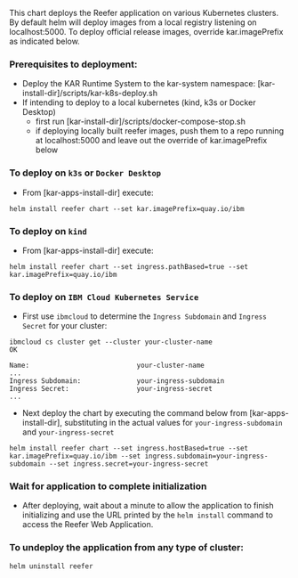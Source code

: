 <!--
# Copyright IBM Corporation 2020,2021
#
# Licensed under the Apache License, Version 2.0 (the "License");
# you may not use this file except in compliance with the License.
# You may obtain a copy of the License at
#
#     http://www.apache.org/licenses/LICENSE-2.0
#
# Unless required by applicable law or agreed to in writing, software
# distributed under the License is distributed on an "AS IS" BASIS,
# WITHOUT WARRANTIES OR CONDITIONS OF ANY KIND, either express or implied.
# See the License for the specific language governing permissions and
# limitations under the License.
-->

This chart deploys the Reefer application on various Kubernetes clusters.
By default helm will deploy images from a local registry listening on localhost:5000.
To deploy official release images, override kar.imagePrefix as indicated below.

### **Prerequisites to deployment**:  
 * Deploy the KAR Runtime System to the kar-system namespace: [kar-install-dir]/scripts/kar-k8s-deploy.sh
 * If intending to deploy to a local kubernetes (kind, k3s or Docker Desktop)
   * first run [kar-install-dir]/scripts/docker-compose-stop.sh
   * if deploying locally built reefer images, push them to a repo running at localhost:5000 and leave out the override of kar.imagePrefix below

### **To deploy on `k3s` or `Docker Desktop`**
 * From [kar-apps-install-dir] execute:
```shell
helm install reefer chart --set kar.imagePrefix=quay.io/ibm
```

### **To deploy on `kind`**
 * From [kar-apps-install-dir] execute:
```shell
helm install reefer chart --set ingress.pathBased=true --set kar.imagePrefix=quay.io/ibm
```

### **To deploy on `IBM Cloud Kubernetes Service`**
 * First use `ibmcloud` to determine the `Ingress Subdomain` and `Ingress Secret` for your cluster:  
```shell
ibmcloud cs cluster get --cluster your-cluster-name
OK

Name:                           your-cluster-name
...
Ingress Subdomain:              your-ingress-subdomain
Ingress Secret:                 your-ingress-secret
...
```
 * Next deploy the chart by executing the command below
from [kar-apps-install-dir], substituting in
the actual values for `your-ingress-subdomain` and `your-ingress-secret`
```shell
helm install reefer chart --set ingress.hostBased=true --set kar.imagePrefix=quay.io/ibm --set ingress.subdomain=your-ingress-subdomain --set ingress.secret=your-ingress-secret
```

### **Wait for application to complete initialization**
 * After deploying, wait about a minute to allow the application to
finish initializing and use the URL printed by the `helm install` command
to access the Reefer Web Application.

### **To undeploy the application from any type of cluster:**
```shell
helm uninstall reefer
```
